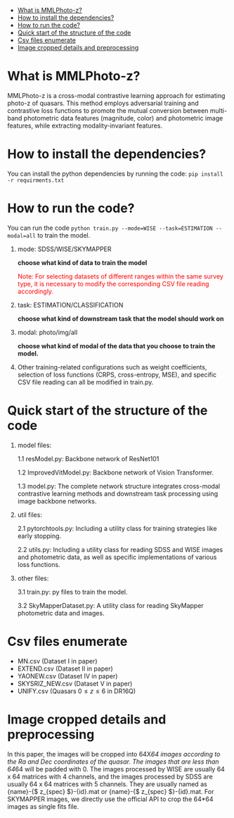 <!-- TOC start (generated with https://github.com/derlin/bitdowntoc) -->

- [What is MMLPhoto-z?](#what-is-mmlphoto-z)
- [How to install the dependencies?](#how-to-install-the-dependencies)
- [How to run the code?](#how-to-run-the-code)
- [Quick start of the structure of the code](#quick-start-of-the-structure-of-the-code)
- [Csv files enumerate ](#csv-files-enumerate)
- [Image cropped details and preprocessing](#image-cropped-details-and-preprocessing)

<!-- TOC end -->

<!-- TOC --><a name="what-is-mmlphoto-z"></a>
# What is MMLPhoto-z?

MMLPhoto-z is a cross-modal contrastive learning approach for estimating photo-z of quasars. This method employs adversarial training and contrastive loss functions to promote the mutual conversion between multi-band photometric data features (magnitude, color) and photometric image features, while extracting modality-invariant features.

<!-- TOC --><a name="how-to-install-the-dependencies"></a>
# How to install the dependencies?

You can install the python dependencies by running the code: `pip install -r requirments.txt`

<!-- TOC --><a name="how-to-run-the-code"></a>
# How to run the code?

You can run the code `python train.py --mode=WISE --task=ESTIMATION --modal=all` to train the model.

1. mode: SDSS/WISE/SKYMAPPER 

   **choose what kind of data to train the model**

   <font color='red'> Note: For selecting datasets of different ranges within the same survey type, it is necessary to modify the corresponding CSV file reading accordingly.</font>

   

2. task: ESTIMATION/CLASSIFICATION

   **choose what kind of downstream task that the model should work on**

3. modal: photo/img/all

   **choose what kind of modal of the data that you choose to train the model.**

4. Other training-related configurations such as weight coefficients, selection of loss functions (CRPS, cross-entropy, MSE), and specific CSV file reading can all be modified in train.py.

<!-- TOC --><a name="quick-start-of-the-structure-of-the-code"></a>
# Quick start of the structure of the code

1. model files:

   1.1 resModel.py: Backbone network of ResNet101 

   1.2 ImprovedVitModel.py: Backbone network of Vision Transformer.

   1.3 model.py: The complete network structure integrates cross-modal contrastive learning methods and downstream task processing using image backbone networks.

2. util files:

   2.1 pytorchtools.py: Including a utility class for training strategies like early stopping.

   2.2 utils.py: Including a utility class for reading SDSS and WISE images and photometric data, as well as specific implementations of various loss functions.

3. other files:

   3.1 train.py: py files to train the model.

   3.2 SkyMapperDataset.py: A utility class for reading SkyMapper photometric data and images.

<!-- TOC --><a name="csv-files-enumerate"></a>
# Csv files enumerate 

- MN.csv (Dataset I in paper)
- EXTEND.csv (Dataset II in paper)
- YAONEW.csv (Dataset IV in paper)
- SKYSRIZ_NEW.csv (Dataset V in paper)
- UNIFY.csv (Quasars $0 \leq z \leq 6$ in DR16Q)

<!-- TOC --><a name="image-cropped-details-and-preprocessing"></a>
# Image cropped details and preprocessing

In this paper, the images will be cropped into 64X*64 images according to the Ra and Dec coordinates of the quasar. The images that are less than 64*64 will be padded with 0. The images processed by WISE are usually 64 x 64 matrices with 4 channels, and the images processed by SDSS are usually 64 x 64 matrices with 5 channels. They are usually named as {name}-{$ z_{spec} $}-{id}.mat or {name}-{$ z_{spec} $}-{id}.mat. For SKYMAPPER images, we directly use the official API to crop the 64*64 images as single fits file.
